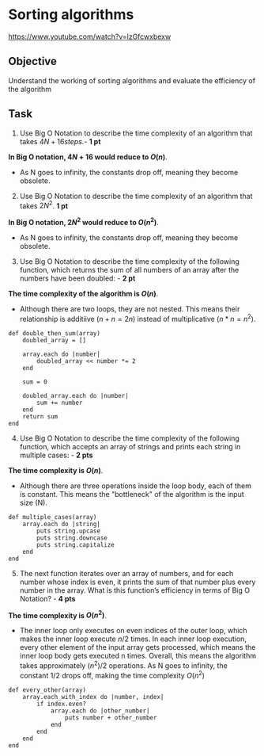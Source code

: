 # Sorting algorithms

https://www.youtube.com/watch?v=lzGfcwxbexw

## Objective
Understand the working of sorting algorithms and evaluate the efficiency of the algorithm

## Task
1. Use Big O Notation to describe the time complexity of an algorithm that takes $4N + 16 steps.$- **1 pt**

**In Big O notation, $4N + 16$ would reduce to $O(n)$**.

- As N goes to infinity, the constants drop off, meaning they become obsolete.

2. Use Big O Notation to describe the time complexity of an algorithm that takes $2N^2$. **1 pt**

**In Big O notation, $2N^2$ would reduce to $O(n^2)$**.

- As N goes to infinity, the constants drop off, meaning they become obsolete.

3. Use Big O Notation to describe the time complexity of the following function, which returns the sum of all numbers of an array after the numbers have been doubled: - **2 pt**

**The time complexity of the algorithm is $O(n)$**.

- Although there are two loops, they are not nested. This means their relationship is additiive ($n + n = 2n$) instead of multiplicative ($n * n = n^2$).

```
def double_then_sum(array) 
	doubled_array = []

	array.each do |number| 
		doubled_array << number *= 2
	end

	sum = 0

	doubled_array.each do |number| 
		sum += number
	end
	return sum 
end

```

4. Use Big O Notation to describe the time complexity of the following function, which accepts an array of strings and prints each string in multiple cases: - **2 pts**

**The time complexity is $O(n)$**.

- Although there are three operations inside the loop body, each of them is constant.  This means the "bottleneck" of the algorithm is the input size (N).

```
def multiple_cases(array) 
	array.each do |string|
		puts string.upcase 
		puts string.downcase 
		puts string.capitalize
	end 
end
```

5. The next function iterates over an array of numbers, and for each number whose index is even, it prints the sum of that number plus every number in the array. What is this function’s efficiency in terms of Big O Notation? - **4 pts**

**The time complexity is $O(n^2)$**.

- The inner loop only executes on even indices of the outer loop, which makes the inner loop execute $n/2$ times.  In each inner loop execution, every other element of the input array gets processed, which means the inner loop body gets executed n times.  Overall, this means the algorithm takes approximately $(n^2)/2$ operations.  As N goes to infinity, the constant $1/2$ drops off, making the time complexity $O(n^2)$

```
def every_other(array) 
	array.each_with_index do |number, index|
		if index.even?
			array.each do |other_number|
            	puts number + other_number
			end 
		end
	end 
end
```
